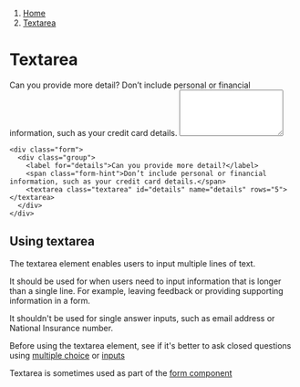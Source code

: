 1.  [Home](/design/overview)
2.  [Textarea](#)

# Textarea

<div class="form">
  <div class="group">
    <label for="details">Can you provide more detail?</label>
    <span class="form-hint">Don’t include personal or financial information, such as your credit card details.</span>
    <textarea class="textarea" id="details" name="details" rows="5"></textarea>
  </div>
</div>

    <div class="form">
      <div class="group">
        <label for="details">Can you provide more detail?</label>
        <span class="form-hint">Don’t include personal or financial information, such as your credit card details.</span>
        <textarea class="textarea" id="details" name="details" rows="5"></textarea>
      </div>
    </div>

## Using textarea

The textarea element enables users to input multiple lines of text.

It should be used for when users need to input information that is longer than a single line. For example, leaving feedback or providing supporting information in a form.

It shouldn't be used for single answer inputs, such as email address or National Insurance number.

Before using the textarea element, see if it's better to ask closed questions using <a href="multiple-choice">multiple choice</a> or <a href="inputs">inputs</a>

Textarea is sometimes used as part of the <a href="/components/form">form component</a>
